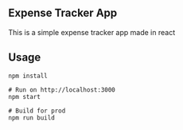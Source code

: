 ## Expense Tracker App

This is a simple expense tracker app made in react

## Usage
```
npm install

# Run on http://localhost:3000
npm start

# Build for prod
npm run build
```

